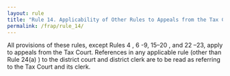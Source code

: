 ```yaml
---
layout: rule
title: "Rule 14. Applicability of Other Rules to Appeals from the Tax Court"
permalink: /frap/rule_14/
---
```


All provisions of these rules, except Rules 4 , 6 -9, 15–20 , and 22 –23, apply to appeals from the Tax Court. References in any applicable rule (other than Rule 24(a) ) to the district court and district clerk are to be read as referring to the Tax Court and its clerk.
